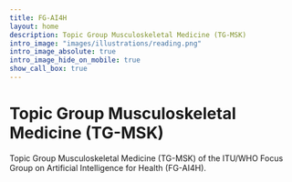 ```yaml
---
title: FG-AI4H
layout: home
description: Topic Group Musculoskeletal Medicine (TG-MSK)
intro_image: "images/illustrations/reading.png"
intro_image_absolute: true
intro_image_hide_on_mobile: true
show_call_box: true
---
```


# Topic Group Musculoskeletal Medicine (TG-MSK)

Topic Group Musculoskeletal Medicine (TG-MSK) of the ITU/WHO Focus Group on Artificial Intelligence for Health (FG-AI4H).
